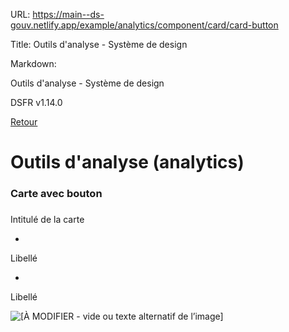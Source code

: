 URL:
https://main--ds-gouv.netlify.app/example/analytics/component/card/card-button

Title:
Outils d'analyse - Système de design

Markdown:


Outils d'analyse - Système de design


DSFR v1.14.0


[Retour](../)


# Outils d'analyse (analytics)


### Carte avec bouton


###
Intitulé de la carte


-
Libellé


-
Libellé


![[À MODIFIER - vide ou texte alternatif de l’image]](../../../../../example/img/placeholder.16x9.png)